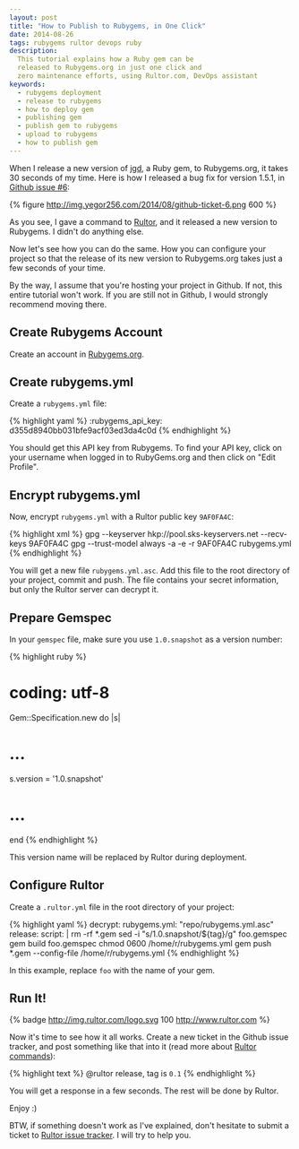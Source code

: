 ```yaml
---
layout: post
title: "How to Publish to Rubygems, in One Click"
date: 2014-08-26
tags: rubygems rultor devops ruby
description:
  This tutorial explains how a Ruby gem can be
  released to Rubygems.org in just one click and
  zero maintenance efforts, using Rultor.com, DevOps assistant
keywords:
  - rubygems deployment
  - release to rubygems
  - how to deploy gem
  - publishing gem
  - publish gem to rubygems
  - upload to rubygems
  - how to publish gem
---
```


When I release a new version of [jgd](https://github.com/yegor256/jekyll-github-deploy),
a Ruby gem, to Rubygems.org, it takes 30 seconds of my time.
Here is how I released a bug fix for version 1.5.1,
in [Github issue #6](https://github.com/yegor256/jekyll-github-deploy/issues/6):

{% figure http://img.yegor256.com/2014/08/github-ticket-6.png 600 %}

As you see, I gave a command to [Rultor](http://www.rultor.com),
and it released a new version to Rubygems. I didn't do anything else.

Now let's see how you can do the same. How you can configure your project
so that the release of its new version to Rubygems.org
takes just a few seconds of your time.

<!--more-->

By the way, I assume that you're hosting your project in Github. If not,
this entire tutorial won't work. If you are still not in Github, I would
strongly recommend moving there.

## Create Rubygems Account

Create an account in [Rubygems.org](http://www.rubygems.org).

## Create rubygems.yml

Create a `rubygems.yml` file:

{% highlight yaml %}
:rubygems_api_key: d355d8940bb031bfe9acf03ed3da4c0d
{% endhighlight %}

You should get this API key from Rubygems.  To find your API key,
click on your username when logged in to RubyGems.org and then click
on "Edit Profile".

## Encrypt rubygems.yml

Now, encrypt `rubygems.yml` with a Rultor public key `9AF0FA4C`:

{% highlight xml %}
gpg --keyserver hkp://pool.sks-keyservers.net --recv-keys 9AF0FA4C
gpg --trust-model always -a -e -r 9AF0FA4C rubygems.yml
{% endhighlight %}

You will get a new file `rubygems.yml.asc`.
Add this file to the root directory of your project,
commit and push. The file contains your secret information,
but only the Rultor server can decrypt it.

## Prepare Gemspec

In your `gemspec` file, make sure you use `1.0.snapshot` as a version number:

{% highlight ruby %}
# coding: utf-8
Gem::Specification.new do |s|
  # ...
  s.version = '1.0.snapshot'
  # ...
end
{% endhighlight %}

This version name will be replaced by Rultor during deployment.

## Configure Rultor

Create a `.rultor.yml` file in the root directory of your project:

{% highlight yaml %}
decrypt:
  rubygems.yml: "repo/rubygems.yml.asc"
release:
  script: |
    rm -rf *.gem
    sed -i "s/1.0.snapshot/${tag}/g" foo.gemspec
    gem build foo.gemspec
    chmod 0600 /home/r/rubygems.yml
    gem push *.gem --config-file /home/r/rubygems.yml
{% endhighlight %}

In this example, replace `foo` with the name of your gem.

## Run It!

{% badge http://img.rultor.com/logo.svg 100 http://www.rultor.com %}

Now it's time to see how it all works. Create a new ticket in
the Github issue tracker, and post something like that into it
(read more about [Rultor commands](http://doc.rultor.com/basics.html)):

{% highlight text %}
@rultor release, tag is `0.1`
{% endhighlight %}

You will get a response in a few seconds. The rest will be done by Rultor.

Enjoy :)

BTW, if something doesn't work as I've explained, don't hesitate to
submit a ticket to
[Rultor issue tracker](https://github.com/yegor256/rultor/issues).
I will try to help you.
